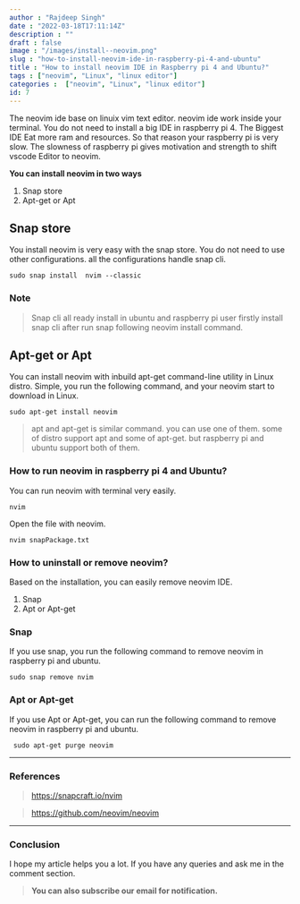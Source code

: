 ```yaml
---
author : "Rajdeep Singh"
date : "2022-03-18T17:11:14Z"
description : ""
draft : false
image : "/images/install--neovim.png"
slug : "how-to-install-neovim-ide-in-raspberry-pi-4-and-ubuntu"
title : "How to install neovim IDE in Raspberry pi 4 and Ubuntu?"
tags : ["neovim", "Linux", "linux editor"]
categories :  ["neovim", "Linux", "linux editor"]
id: 7
---
```



The neovim ide base on linuix vim text editor. neovim ide work inside your terminal. You do not need to install a big IDE in raspberry pi 4. The Biggest IDE Eat more ram and resources. So that reason your raspberry pi is very slow. The slowness of raspberry pi gives motivation and strength to shift vscode Editor to neovim.

**You can install neovim in two ways**

1. Snap store
2. Apt-get or Apt

## Snap store

You install neovim is very easy with the snap store. You do not need to use other configurations. all the configurations handle snap cli.

```
sudo snap install  nvim --classic
```

### Note

> Snap cli all ready install in ubuntu and raspberry pi user firstly install snap cli after run snap following neovim install command.

## Apt-get or Apt

You can install neovim with inbuild apt-get command-line utility in Linux distro. Simple, you run the following command, and your neovim start to download in Linux.

```
sudo apt-get install neovim

```

> apt and apt-get is similar command. you can use one of them. some of distro support apt and some of apt-get. but raspberry pi and ubuntu support both of them.

### How to run neovim in raspberry pi 4 and Ubuntu?

You can run neovim with terminal very easily.

```
nvim
```

Open the file with neovim.

```
nvim snapPackage.txt 

```



### How to uninstall or remove neovim?

Based on the installation, you can easily remove neovim IDE.

1. Snap
2. Apt or Apt-get

### Snap

If you use snap, you run the following command to remove neovim in raspberry pi and ubuntu.

```
sudo snap remove nvim
```



### Apt or Apt-get

If you use Apt or Apt-get, you can run the following command to remove neovim in raspberry pi and ubuntu.

```
 sudo apt-get purge neovim
```

---

### References

> https://snapcraft.io/nvim



> https://github.com/neovim/neovim


---

### Conclusion

I hope my article helps you a lot. If you have any queries and ask me in the comment section.

> **You can also subscribe our email for notification.**


